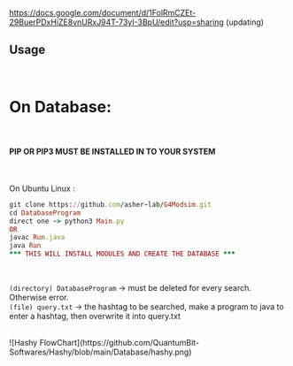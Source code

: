 https://docs.google.com/document/d/1FolRmCZEt-29BuerPDxHiZE8vnURxJ94T-73yI-3BpU/edit?usp=sharing (updating)


## Usage

<br>

# On Database:
<br>

#### PIP OR PIP3 MUST BE INSTALLED IN TO YOUR SYSTEM 
<br>

On Ubuntu Linux : <br>
```ruby
git clone https://github.com/asher-lab/G4Modsim.git
cd DatabaseProgram
direct one -> python3 Main.py
OR
javac Run.java
java Run
*** THIS WILL INSTALL MODULES AND CREATE THE DATABASE ***
```
<br>

```(directory) DatabaseProgram``` -> must be deleted for every search. Otherwise error.<br>
```(file) query.txt``` -> the hashtag to be searched, make a program to java to enter a hashtag, then overwrite it into query.txt 

<br>
![Hashy FlowChart](https://github.com/QuantumBit-Softwares/Hashy/blob/main/Database/hashy.png)

